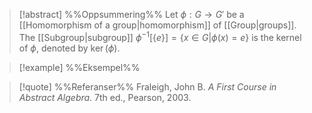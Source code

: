 
> [!abstract] %%Oppsummering%%
> Let $\phi : G \to G'$ be a [[Homomorphism of a group|homomorphism]] of [[Group|groups]]. The [[Subgroup|subgroup]] $\phi^{−1}[\{e\}] = \{x \in G|\phi(x) = e\}$ is the kernel of $\phi$, denoted by $\ker(\phi)$.

> [!example] %%Eksempel%%
> 

> [!quote] %%Referanser%%
> Fraleigh, John B. _A First Course in Abstract Algebra_. 7th ed., Pearson, 2003.